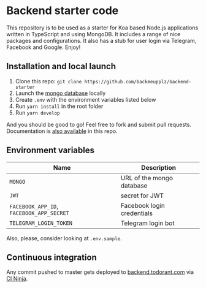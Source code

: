 # Backend starter code

This repository is to be used as a starter for Koa based Node.js applications written in TypeScript and using MongoDB. It includes a range of nice packages and configurations. It also has a stub for user login via Telegram, Facebook and Google. Enjoy!

## Installation and local launch

1. Clone this repo: `git clone https://github.com/backmeupplz/backend-starter`
2. Launch the [mongo database](https://www.mongodb.com/) locally
3. Create `.env` with the environment variables listed below
4. Run `yarn install` in the root folder
5. Run `yarn develop`

And you should be good to go! Feel free to fork and submit pull requests. Documentation is [also available](https://github.com/backmeupplz/backend-starter/tree/master/docs) in this repo.

## Environment variables

| Name                                     | Description                                 |
| ---------------------------------------- | ------------------------------------------- |
| `MONGO`                                  | URL of the mongo database                   |
| `JWT`                                    | secret for JWT                              |
| `FACEBOOK_APP_ID`, `FACEBOOK_APP_SECRET` | Facebook login credentials                  |
| `TELEGRAM_LOGIN_TOKEN`                   | Telegram login bot                          |

Also, please, consider looking at `.env.sample`.

## Continuous integration

Any commit pushed to master gets deployed to [backend.todorant.com](https://backend.todorant.com) via [CI Ninja](https://github.com/backmeupplz/ci-ninja).
